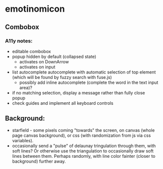 # emotinomicon 

## Combobox

### A11y notes:

- editable combobox
- popup hidden by default (collapsed state)
  - activates on DownArrow
  - activates on input
- list autocomplete autocomplete with automatic selection of top element (which will be found by fuzzy search with fuse.js)
  - possibly add inline autocomplete (complete the word in the text input area)?
- if no matching selection, display a message rather than fully close popup
- check guides and implement all keyboard controls

## Background:

- starfield - some pixels coming "towards" the screen, on canvas (whole page canvas background), or css (with randomization from js via css variables).
- occasionally send a "pulse" of delaunay tringulation through them, with soft lines? Or otherwise use the triangulation to occasionally draw soft lines between them. Perhaps randomly, with line color fainter (closer to background) further away.